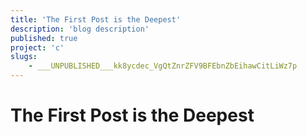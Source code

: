 ```yaml
---
title: 'The First Post is the Deepest'
description: 'blog description'
published: true
project: 'c'
slugs:
    - ___UNPUBLISHED___kk8ycdec_VgQtZnrZFV9BFEbnZbEihawCitLiWz7p
---
```


# The First Post is the Deepest
